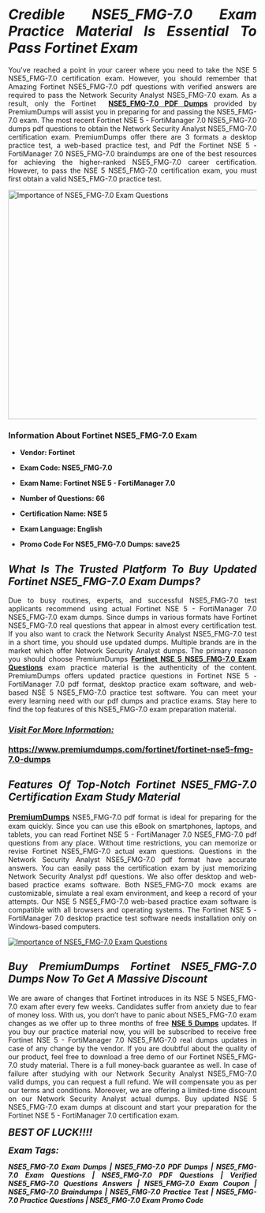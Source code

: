 <h1 style="text-align: justify;"><strong><em>Credible NSE5_FMG-7.0 Exam Practice Material Is Essential To Pass Fortinet Exam</em></strong></h1>

<p style="text-align: justify;">You've reached a point in your career where you need to take the NSE 5 NSE5_FMG-7.0 certification exam. However, you should remember that Amazing Fortinet NSE5_FMG-7.0 pdf questions with verified answers are required to pass the Network Security Analyst NSE5_FMG-7.0 exam. As a result, only the Fortinet  <strong><a href="https://www.premiumdumps.com/fortinet/fortinet-nse5-fmg-7.0-dumps">NSE5_FMG-7.0 PDF Dumps</a></strong> provided by PremiumDumps will assist you in preparing for and passing the NSE5_FMG-7.0 exam. The most recent Fortinet NSE 5 - FortiManager 7.0 NSE5_FMG-7.0 dumps pdf questions to obtain the Network Security Analyst NSE5_FMG-7.0 certification exam. PremiumDumps offer there are 3 formats a desktop practice test, a web-based practice test, and Pdf the Fortinet NSE 5 - FortiManager 7.0 NSE5_FMG-7.0 braindumps are one of the best resources for achieving the higher-ranked NSE5_FMG-7.0 career certification. However, to pass the NSE 5 NSE5_FMG-7.0 certification exam, you must first obtain a valid NSE5_FMG-7.0 practice test.</p>

<p style="text-align: justify;"><a href="https://www.premiumdumps.com/fortinet/fortinet-nse5-fmg-7.0-dumps"><img alt="Importance of NSE5_FMG-7.0 Exam Questions" src="https://i.imgur.com/P39uA2n.jpg" style="width: 700px; height: 465px;" /></a></p>

<h3 style="text-align: justify;"><strong>Information About Fortinet NSE5_FMG-7.0 Exam</strong></h3>

<ul>
	<li>
	<p style="text-align: justify;"><b>Vendor: Fortinet</b></p>
	</li>
	<li>
	<p style="text-align: justify;"><b>Exam Code: NSE5_FMG-7.0</b></p>
	</li>
	<li>
	<p style="text-align: justify;"><b>Exam Name: Fortinet NSE 5 - FortiManager 7.0</b></p>
	</li>
	<li>
	<p style="text-align: justify;"><b>Number of Questions: 66</b></p>
	</li>
	<li>
	<p style="text-align: justify;"><b>Certification Name: NSE 5</b></p>
	</li>
	<li>
	<p style="text-align: justify;"><b>Exam Language: English</b></p>
	</li>
	<li>
	<p style="text-align: justify;"><b>Promo Code For NSE5_FMG-7.0 Dumps: save25</b></p>
	</li>
</ul>

<h2 style="text-align: justify;"><strong><em>What Is The Trusted Platform To Buy Updated Fortinet NSE5_FMG-7.0 Exam Dumps?</em></strong></h2>

<p style="text-align: justify;">Due to busy routines, experts, and successful NSE5_FMG-7.0 test applicants recommend using actual Fortinet NSE 5 - FortiManager 7.0 NSE5_FMG-7.0 exam dumps. Since dumps in various formats have Fortinet NSE5_FMG-7.0 real questions that appear in almost every certification test. If you also want to crack the Network Security Analyst NSE5_FMG-7.0 test in a short time, you should use updated dumps. Multiple brands are in the market which offer Network Security Analyst dumps. The primary reason you should choose PremiumDumps <a href="https://www.premiumdumps.com/fortinet/fortinet-nse5-fmg-7.0-dumps"><strong>Fortinet NSE 5 NSE5_FMG-7.0 Exam Questions</strong></a> exam practice material is the authenticity of the content. PremiumDumps offers updated practice questions in Fortinet NSE 5 - FortiManager 7.0 pdf format, desktop practice exam software, and web-based NSE 5 NSE5_FMG-7.0 practice test software. You can meet your every learning need with our pdf dumps and practice exams. Stay here to find the top features of this NSE5_FMG-7.0 exam preparation material.</p>

<h3 style="text-align: justify;"><strong><u><i>Visit For More Information:</i></u><br />
<br />
<a href="https://www.premiumdumps.com/fortinet/fortinet-nse5-fmg-7.0-dumps">https://www.premiumdumps.com/fortinet/fortinet-nse5-fmg-7.0-dumps</a></strong></h3>

<h2 style="text-align: justify;"><strong><em>Features Of Top-Notch Fortinet NSE5_FMG-7.0 Certification Exam Study Material</em></strong></h2>

<p style="text-align: justify;"><span style="font-size:16px;"><strong><a href="https://www.premiumdumps.com/">PremiumDumps</a></strong></span> NSE5_FMG-7.0 pdf format is ideal for preparing for the exam quickly. Since you can use this eBook on smartphones, laptops, and tablets, you can read Fortinet NSE 5 - FortiManager 7.0 NSE5_FMG-7.0 pdf questions from any place. Without time restrictions, you can memorize or revise Fortinet NSE5_FMG-7.0 actual exam questions. Questions in the Network Security Analyst NSE5_FMG-7.0 pdf format have accurate answers. You can easily pass the certification exam by just memorizing Network Security Analyst pdf questions. We also offer desktop and web-based practice exams software. Both NSE5_FMG-7.0 mock exams are customizable, simulate a real exam environment, and keep a record of your attempts. Our NSE 5 NSE5_FMG-7.0 web-based practice exam software is compatible with all browsers and operating systems. The Fortinet NSE 5 - FortiManager 7.0 desktop practice test software needs installation only on Windows-based computers.</p>

<p style="text-align: justify;"><a href="https://www.premiumdumps.com/fortinet/fortinet-nse5-fmg-7.0-dumps"><img alt="Importance of NSE5_FMG-7.0 Exam Questions" src="https://i.imgur.com/2KPb8yb.jpg" /></a></p>

<h2 style="text-align: justify;"><strong><em>Buy PremiumDumps Fortinet NSE5_FMG-7.0 Dumps Now To Get A Massive Discount</em></strong></h2>

<p style="text-align: justify;">We are aware of changes that Fortinet introduces in its NSE 5 NSE5_FMG-7.0 exam after every few weeks. Candidates suffer from anxiety due to fear of money loss. With us, you don’t have to panic about NSE5_FMG-7.0 exam changes as we offer up to three months of free <strong><a href="https://www.premiumdumps.com/fortinet/nse-5-dumps">NSE 5 Dumps</a></strong> updates. If you buy our practice material now, you will be subscribed to receive free Fortinet NSE 5 - FortiManager 7.0 NSE5_FMG-7.0 real dumps updates in case of any change by the vendor. If you are doubtful about the quality of our product, feel free to download a free demo of our Fortinet NSE5_FMG-7.0 study material. There is a full money-back guarantee as well. In case of failure after studying with our Network Security Analyst NSE5_FMG-7.0 valid dumps, you can request a full refund. We will compensate you as per our terms and conditions. Moreover, we are offering a limited-time discount on our Network Security Analyst actual dumps. Buy updated NSE 5 NSE5_FMG-7.0 exam dumps at discount and start your preparation for the Fortinet NSE 5 - FortiManager 7.0 certification exam.</p>

<p style="text-align: justify;"><em><span style="font-size:20px;"><strong>BEST OF LUCK!!!!</strong></span></em></p>

<p style="text-align: justify;"><span style="font-size:18px;"><strong><em>Exam Tags:</em></strong></span><span style="font-size:20px;"><strong><em> </em></strong></span></p>

<p style="text-align: justify;"><span style="font-size:14px;"><strong><em>NSE5_FMG-7.0 Exam Dumps | NSE5_FMG-7.0 PDF Dumps | NSE5_FMG-7.0 Exam Questions | NSE5_FMG-7.0 PDF Questions | Verified NSE5_FMG-7.0 Questions Answers | NSE5_FMG-7.0 Exam Coupon | NSE5_FMG-7.0 Braindumps | NSE5_FMG-7.0 Practice Test | NSE5_FMG-7.0 Practice Questions | NSE5_FMG-7.0 Exam Promo Code</em></strong></span></p>
